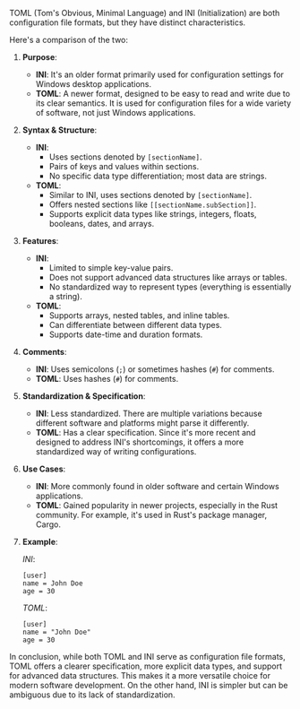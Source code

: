 TOML (Tom's Obvious, Minimal Language) and INI (Initialization) are both configuration file formats, but they have distinct characteristics.

Here's a comparison of the two:

1. **Purpose**:
   - **INI**: It's an older format primarily used for configuration settings for Windows desktop applications.
   - **TOML**: A newer format, designed to be easy to read and write due to its clear semantics. It is used for configuration files for a wide variety of software, not just Windows applications.

2. **Syntax & Structure**:
   - **INI**: 
     - Uses sections denoted by `[sectionName]`.
     - Pairs of keys and values within sections.
     - No specific data type differentiation; most data are strings.
   - **TOML**: 
     - Similar to INI, uses sections denoted by `[sectionName]`.
     - Offers nested sections like `[[sectionName.subSection]]`.
     - Supports explicit data types like strings, integers, floats, booleans, dates, and arrays.

3. **Features**:
   - **INI**:
     - Limited to simple key-value pairs.
     - Does not support advanced data structures like arrays or tables.
     - No standardized way to represent types (everything is essentially a string).
   - **TOML**:
     - Supports arrays, nested tables, and inline tables.
     - Can differentiate between different data types.
     - Supports date-time and duration formats.

4. **Comments**:
   - **INI**: Uses semicolons (`;`) or sometimes hashes (`#`) for comments.
   - **TOML**: Uses hashes (`#`) for comments.

5. **Standardization & Specification**:
   - **INI**: Less standardized. There are multiple variations because different software and platforms might parse it differently.
   - **TOML**: Has a clear specification. Since it's more recent and designed to address INI's shortcomings, it offers a more standardized way of writing configurations.

6. **Use Cases**:
   - **INI**: More commonly found in older software and certain Windows applications.
   - **TOML**: Gained popularity in newer projects, especially in the Rust community. For example, it's used in Rust's package manager, Cargo.

7. **Example**:
   
   *INI*:
   ```
   [user]
   name = John Doe
   age = 30
   ```

   *TOML*:
   ```
   [user]
   name = "John Doe"
   age = 30
   ```

In conclusion, while both TOML and INI serve as configuration file formats, TOML offers a clearer specification, more explicit data types, and support for advanced data structures. This makes it a more versatile choice for modern software development. On the other hand, INI is simpler but can be ambiguous due to its lack of standardization.
